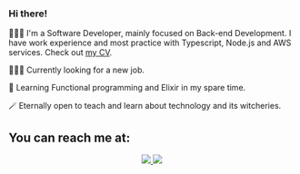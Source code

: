 ### Hi there!
<p> 👩🏻‍💻  I'm a Software Developer, mainly focused on Back-end Development. I have work experience and most practice with Typescript, Node.js and AWS services. Check out <a href="https://drive.google.com/file/d/1LQ4ygOWkWSg_Ps6-609b9Cc6bpGy4zGB/view?usp=sharing">my CV</a>.</p>
<p> 🙋🏻‍♀️  Currently looking for a new job. </p>
<p> 🌱  Learning Functional programming and Elixir in my spare time. </p>
<p> 🪄  Eternally open to teach and learn about technology and its witcheries. </p>

## You can reach me at:
<p align="center">
    <a href="https://br.linkedin.com/in/beatriz-mattos">
    <img src="https://img.shields.io/badge/LinkedIn-0077B5?style=for-the-badge&logo=linkedin&logoColor=white"/>
    </a>
     <a href="mailto:bjungersmattos@gmail.com?subject=Oi,%20Bia!%20">
    <img src="https://img.shields.io/badge/Gmail-D14836?style=for-the-badge&logo=gmail&logoColor=white"/>
    </a>
</p>
